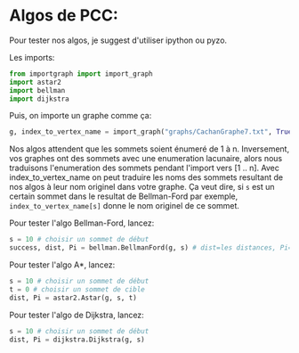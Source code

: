 # Algos de PCC:


Pour tester nos algos, je suggest d'utiliser ipython ou pyzo.

Les imports:
```python
from importgraph import import_graph
import astar2
import bellman
import dijkstra
```


Puis, on importe un graphe comme ça:
```python
g, index_to_vertex_name = import_graph("graphs/CachanGraphe7.txt", True)
```

Nos algos attendent que les sommets soient énumeré de 1 à n. Inversement, vos 
graphes ont des sommets avec une enumeration lacunaire, alors nous traduisons 
l'enumeration des sommets pendant l'import vers [1 .. n]. 
Avec index_to_vertex_name on peut traduire les noms des sommets resultant de 
nos algos à leur nom originel dans votre graphe. Ça veut dire, si `s` est un 
certain sommet dans le resultat de Bellman-Ford par exemple, 
`index_to_vertex_name[s]` donne le nom originel de ce sommet.


Pour tester l'algo Bellman-Ford, lancez:
```python
s = 10 # choisir un sommet de début
success, dist, Pi = bellman.BellmanFord(g, s) # dist=les distances, Pi=les prédecesseurs
```

Pour tester l'algo A*, lancez:
```python
s = 10 # choisir un sommet de début
t = 0 # choisir un sommet de cible
dist, Pi = astar2.Astar(g, s, t)
```


Pour tester l'algo de Dijkstra, lancez:
```python
s = 10 # choisir un sommet de début
dist, Pi = dijkstra.Dijkstra(g, s)
```

